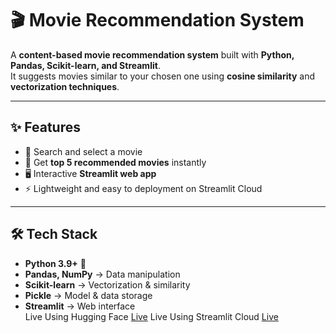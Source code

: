 
# 🎬 Movie Recommendation System  


A **content-based movie recommendation system** built with **Python, Pandas, Scikit-learn, and Streamlit**.  
It suggests movies similar to your chosen one using **cosine similarity** and **vectorization techniques**.  

---

## ✨ Features  
- 🔎 Search and select a movie  
- 🎥 Get **top 5 recommended movies** instantly  
- 🖥️ Interactive **Streamlit web app**  
- ⚡ Lightweight and easy to deployment on Streamlit Cloud

---

## 🛠️ Tech Stack  
- **Python 3.9+** 🐍  
- **Pandas, NumPy** → Data manipulation  
- **Scikit-learn** → Vectorization & similarity  
- **Pickle** → Model & data storage  
- **Streamlit** → Web interface  
Live Using Hugging Face [Live](https://huggingface.co/spaces/AyushMaurya13/Movie_recommendation_System)
Live Using Streamlit Cloud [Live](https://5z5mds5kwnqhsfq8bbghqn.streamlit.app/)
